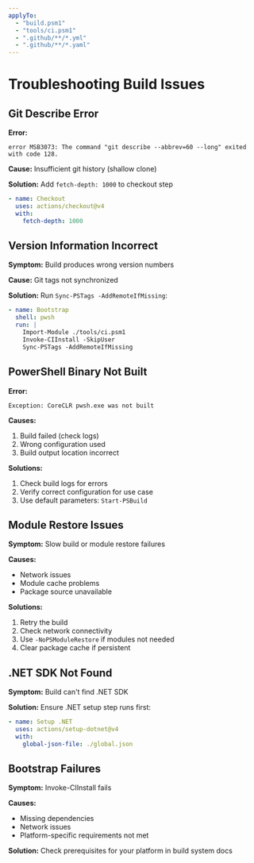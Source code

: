 ```yaml
---
applyTo:
  - "build.psm1"
  - "tools/ci.psm1"
  - ".github/**/*.yml"
  - ".github/**/*.yaml"
---
```


# Troubleshooting Build Issues

## Git Describe Error

**Error:**
```
error MSB3073: The command "git describe --abbrev=60 --long" exited with code 128.
```

**Cause:** Insufficient git history (shallow clone)

**Solution:** Add `fetch-depth: 1000` to checkout step

```yaml
- name: Checkout
  uses: actions/checkout@v4
  with:
    fetch-depth: 1000
```

## Version Information Incorrect

**Symptom:** Build produces wrong version numbers

**Cause:** Git tags not synchronized

**Solution:** Run `Sync-PSTags -AddRemoteIfMissing`:

```yaml
- name: Bootstrap
  shell: pwsh
  run: |
    Import-Module ./tools/ci.psm1
    Invoke-CIInstall -SkipUser
    Sync-PSTags -AddRemoteIfMissing
```

## PowerShell Binary Not Built

**Error:**
```
Exception: CoreCLR pwsh.exe was not built
```

**Causes:**
1. Build failed (check logs)
2. Wrong configuration used
3. Build output location incorrect

**Solutions:**
1. Check build logs for errors
2. Verify correct configuration for use case
3. Use default parameters: `Start-PSBuild`

## Module Restore Issues

**Symptom:** Slow build or module restore failures

**Causes:**
- Network issues
- Module cache problems
- Package source unavailable

**Solutions:**
1. Retry the build
2. Check network connectivity
3. Use `-NoPSModuleRestore` if modules not needed
4. Clear package cache if persistent

## .NET SDK Not Found

**Symptom:** Build can't find .NET SDK

**Solution:** Ensure .NET setup step runs first:

```yaml
- name: Setup .NET
  uses: actions/setup-dotnet@v4
  with:
    global-json-file: ./global.json
```

## Bootstrap Failures

**Symptom:** Invoke-CIInstall fails

**Causes:**
- Missing dependencies
- Network issues
- Platform-specific requirements not met

**Solution:** Check prerequisites for your platform in build system docs
